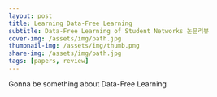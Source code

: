 ```yaml
---
layout: post
title: Learning Data-Free Learning
subtitle: Data-Free Learning of Student Networks 논문리뷰
cover-img: /assets/img/path.jpg
thumbnail-img: /assets/img/thumb.png
share-img: /assets/img/path.jpg
tags: [papers, review]
---
```

Gonna be something about Data-Free Learning